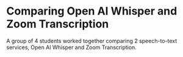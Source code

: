 # Comparing Open AI Whisper and Zoom Transcription 
A group of 4 students worked together comparing 2 speech-to-text services, Open AI Whisper and Zoom Transcription. 
